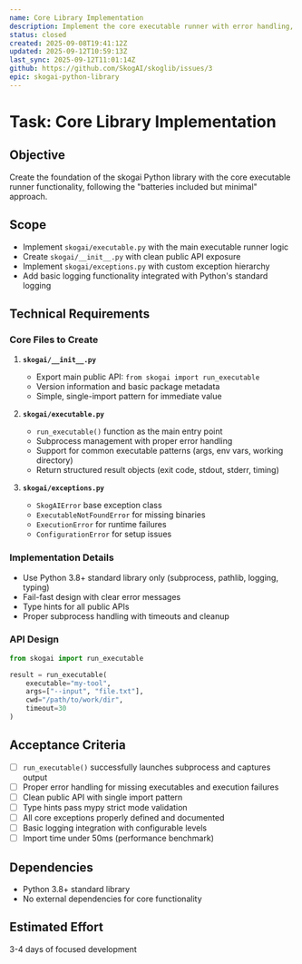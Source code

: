 ```yaml
---
name: Core Library Implementation
description: Implement the core executable runner with error handling, logging, and the main skogai module structure
status: closed
created: 2025-09-08T19:41:12Z
updated: 2025-09-12T10:59:13Z
last_sync: 2025-09-12T11:01:14Z
github: https://github.com/SkogAI/skoglib/issues/3
epic: skogai-python-library
---
```


# Task: Core Library Implementation

## Objective

Create the foundation of the skogai Python library with the core executable runner functionality, following the "batteries included but minimal" approach.

## Scope

- Implement `skogai/executable.py` with the main executable runner logic
- Create `skogai/__init__.py` with clean public API exposure
- Implement `skogai/exceptions.py` with custom exception hierarchy
- Add basic logging functionality integrated with Python's standard logging

## Technical Requirements

### Core Files to Create

1. **`skogai/__init__.py`**
   - Export main public API: `from skogai import run_executable`
   - Version information and basic package metadata
   - Simple, single-import pattern for immediate value

2. **`skogai/executable.py`**
   - `run_executable()` function as the main entry point
   - Subprocess management with proper error handling
   - Support for common executable patterns (args, env vars, working directory)
   - Return structured result objects (exit code, stdout, stderr, timing)

3. **`skogai/exceptions.py`**
   - `SkogAIError` base exception class
   - `ExecutableNotFoundError` for missing binaries
   - `ExecutionError` for runtime failures
   - `ConfigurationError` for setup issues

### Implementation Details

- Use Python 3.8+ standard library only (subprocess, pathlib, logging, typing)
- Fail-fast design with clear error messages
- Type hints for all public APIs
- Proper subprocess handling with timeouts and cleanup

### API Design

```python
from skogai import run_executable

result = run_executable(
    executable="my-tool",
    args=["--input", "file.txt"],
    cwd="/path/to/work/dir",
    timeout=30
)
```

## Acceptance Criteria

- [ ] `run_executable()` successfully launches subprocess and captures output
- [ ] Proper error handling for missing executables and execution failures
- [ ] Clean public API with single import pattern
- [ ] Type hints pass mypy strict mode validation
- [ ] All core exceptions properly defined and documented
- [ ] Basic logging integration with configurable levels
- [ ] Import time under 50ms (performance benchmark)

## Dependencies

- Python 3.8+ standard library
- No external dependencies for core functionality

## Estimated Effort

3-4 days of focused development

